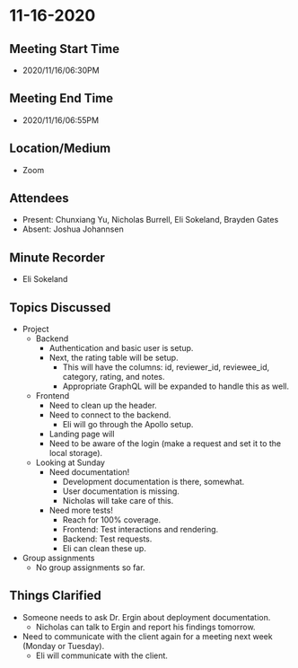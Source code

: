 # 11-16-2020

## Meeting Start Time
- 2020/11/16/06:30PM

## Meeting End Time
- 2020/11/16/06:55PM

## Location/Medium
- Zoom

## Attendees
- Present: Chunxiang Yu, Nicholas Burrell, Eli Sokeland, Brayden Gates
- Absent: Joshua Johannsen

## Minute Recorder
- Eli Sokeland

## Topics Discussed
- Project
  - Backend
    - Authentication and basic user is setup.
    - Next, the rating table will be setup.
      - This will have the columns: id, reviewer_id, reviewee_id, category, rating, and notes.
      - Appropriate GraphQL will be expanded to handle this as well.
  - Frontend
    - Need to clean up the header.
    - Need to connect to the backend.
      - Eli will go through the Apollo setup.
    - Landing page will
    - Need to be aware of the login (make a request and set it to the local storage).
  - Looking at Sunday
    - Need documentation!
      - Development documentation is there, somewhat.
      - User documentation is missing.
      - Nicholas will take care of this.
    - Need more tests!
      - Reach for 100% coverage.
      - Frontend: Test interactions and rendering.
      - Backend: Test requests.
      - Eli can clean these up.
- Group assignments
  - No group assignments so far.

## Things Clarified
- Someone needs to ask Dr. Ergin about deployment documentation.
  - Nicholas can talk to Ergin and report his findings tomorrow.
- Need to communicate with the client again for a meeting next week (Monday or Tuesday).
  - Eli will communicate with the client.
